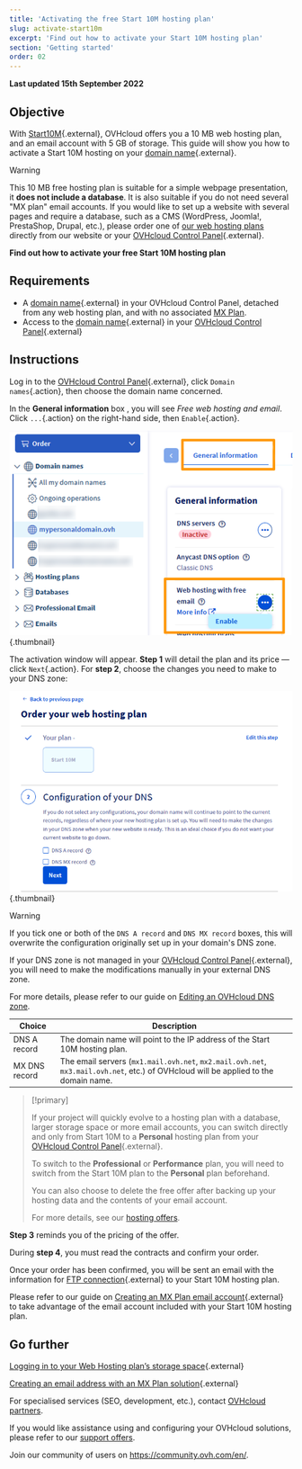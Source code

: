 ```yaml
---
title: 'Activating the free Start 10M hosting plan'
slug: activate-start10m
excerpt: 'Find out how to activate your Start 10M hosting plan'
section: 'Getting started'
order: 02
---
```


**Last updated 15th September 2022**

## Objective

With [Start10M](https://www.ovhcloud.com/en-ie/domains/free-web-hosting/){.external}, OVHcloud offers you a 10 MB web hosting plan, and an email account with 5 GB of storage. This guide will show you how to activate a Start 10M hosting on your [domain name](https://www.ovhcloud.com/en-ie/domains/){.external}.

> [!warning]
>
> This 10 MB free hosting plan is suitable for a simple webpage presentation, it **does not include a database**.
> It is also suitable if you do not need several "MX plan" email accounts. 
> If you would like to set up a website with several pages and require a database, such as a CMS (WordPress, Joomla!, PrestaShop, Drupal, etc.), please order one of [our web hosting plans](https://www.ovhcloud.com/en-ie/web-hosting/) directly from our website or your [OVHcloud Control Panel](https://www.ovh.com/auth/?action=gotomanager&from=https://www.ovh.ie/&ovhSubsidiary=ie){.external}.
>

**Find out how to activate your free Start 10M hosting plan**

## Requirements

- A [domain name](https://www.ovhcloud.com/en-ie/domains/){.external} in your OVHcloud Control Panel, detached from any web hosting plan, and with no associated [MX Plan](https://docs.ovh.com/ie/en/emails/web_hosting_an_overview_of_ovh_email/).
- Access to the [domain name](https://www.ovhcloud.com/en-ie/domains/){.external} in your [OVHcloud Control Panel](https://www.ovh.com/auth/?action=gotomanager&from=https://www.ovh.ie/&ovhSubsidiary=ie){.external}

## Instructions

Log in to the [OVHcloud Control Panel](https://www.ovh.com/auth/?action=gotomanager&from=https://www.ovh.ie/&ovhSubsidiary=ie){.external}, click `Domain names`{.action}, then choose the domain name concerned.

In the **General information** box , you will see *Free web hosting and email*. Click `...`{.action} on the right-hand side, then `Enable`{.action}.

![start10m](images/start10m-step1-01.png){.thumbnail}

The activation window will appear. **Step 1** will detail the plan and its price — click `Next`{.action}. For **step 2**, choose the changes you need to make to your DNS zone:

![start10m](images/start10m-step1-02.png){.thumbnail}

> [!warning]
>
> If you tick one or both of the `DNS A record` and `DNS MX record` boxes, this will overwrite the configuration originally set up in your domain's DNS zone.
>
> If your DNS zone is not managed in your [OVHcloud Control Panel](https://www.ovh.com/auth/?action=gotomanager&from=https://www.ovh.ie/&ovhSubsidiary=ie){.external}, you will need to make the modifications manually in your external DNS zone.
>
> For more details, please refer to our guide on [Editing an OVHcloud DNS zone](https://docs.ovh.com/ie/en/domains/web_hosting_how_to_edit_my_dns_zone/).
>

| Choice                                       	| Description                                                                                                               								|
|--------------------------------------------	|-----------------------------------------------------------------------------------------------------------------------------------------------------------|
| DNS A record                         	| The domain name will point to the IP address of the Start 10M hosting plan.                                               								|
| MX DNS record 	| The email servers (`mx1.mail.ovh.net`, `mx2.mail.ovh.net`, `mx3.mail.ovh.net`, etc.) of OVHcloud will be applied to the domain name. 	|

> [!primary]
>
> If your project will quickly evolve to a hosting plan with a database, larger storage space or more email accounts, you can switch directly and only from Start 10M to a **Personal** hosting plan from your [OVHcloud Control Panel](https://www.ovh.com/auth/?action=gotomanager&from=https://www.ovh.ie/&ovhSubsidiary=ie){.external}.
>
> To switch to the **Professional** or **Performance** plan, you will need to switch from the Start 10M plan to the **Personal** plan beforehand.
>
> You can also choose to delete the free offer after backing up your hosting data and the contents of your email account.
>
> For more details, see our [hosting offers](https://www.ovhcloud.com/en-ie/web-hosting/).
>

**Step 3** reminds you of the pricing of the offer. 

During **step 4**, you must read the contracts and confirm your order.

Once your order has been confirmed, you will be sent an email with the information for [FTP connection](https://docs.ovh.com/ie/en/hosting/log-in-to-storage-ftp-web-hosting/){.external} to your Start 10M hosting plan.

Please refer to our guide on [Creating an MX Plan email account](https://docs.ovh.com/ie/en/emails/hosted_email_how_to_set_up_an_email_address/){.external} to take advantage of the email account included with your Start 10M hosting plan.

## Go further

[Logging in to your Web Hosting plan’s storage space](https://docs.ovh.com/ie/en/hosting/log-in-to-storage-ftp-web-hosting/){.external}

[Creating an email address with an MX Plan solution](https://docs.ovh.com/ie/en/emails/hosted_email_how_to_set_up_an_email_address/){.external}

For specialised services (SEO, development, etc.), contact [OVHcloud partners](https://partner.ovhcloud.com/en-ie/).

If you would like assistance using and configuring your OVHcloud solutions, please refer to our [support offers](https://www.ovhcloud.com/en-ie/support-levels/).

Join our community of users on <https://community.ovh.com/en/>.

